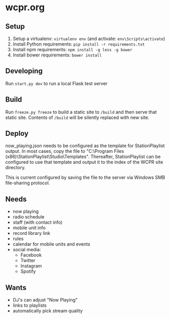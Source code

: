 # wcpr.org

## Setup

  1. Setup a virtualenv: `virtualenv env` (and activate: `env\Scripts\activate`)
  2. Install Python requirements: `pip install -r requirements.txt`
  3. Install npm requirements: `npm install -g less -g bower`
  4. Install bower requirements: `bower install`
  
## Developing

Run `start.py dev` to run a local Flask test server

## Build

Run `freeze.py freeze` to build a static site to `/build` and then 
serve that static site. Contents of `/build` will be silently replaced with new site.

## Deploy

now_playing.json needs to be configured as the template for StationPlaylist output.
In most cases, copy the file to "C:\Program Files (x86)\StationPlaylist\Studio\Templates".
Thereafter, StationPlaylist can be configured to use that template and output it to the index of
the WCPR site directory.

This is current configured by saving the file to the server via Windows SMB file-sharing protocol.


## Needs

 - now playing
 - radio schedule
 - staff (with contact info)
 - mobile unit info
 - record library link
 - rules
 - calendar for mobile units and events
 - social media:
    - Facebook
    - Twitter
    - Instagram
    - Spotify


## Wants

 - DJ's can adjust "Now Playing"
 - links to playlists
 - automatically pick stream quality